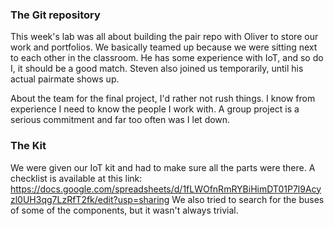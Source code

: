 ### The Git repository

This week's lab was all about building the pair repo with Oliver to store our work and portfolios. We basically teamed up because we were sitting next to each other in the classroom. He has some experience with IoT, and so do I, it should be a good match. Steven also joined us temporarily, until his actual pairmate shows up.

About the team for the final project, I'd rather not rush things. I know from experience I need to know the people I work with. A group project is a serious commitment and far too often was I let down.

### The Kit

We were given our IoT kit and had to make sure all the parts were there. A checklist is available at this link: https://docs.google.com/spreadsheets/d/1fLWOfnRmRYBiHimDT01P7l9Acyzl0UH3qg7LzRfT2fk/edit?usp=sharing
We also tried to search for the buses of some of the components, but it wasn't always trivial.